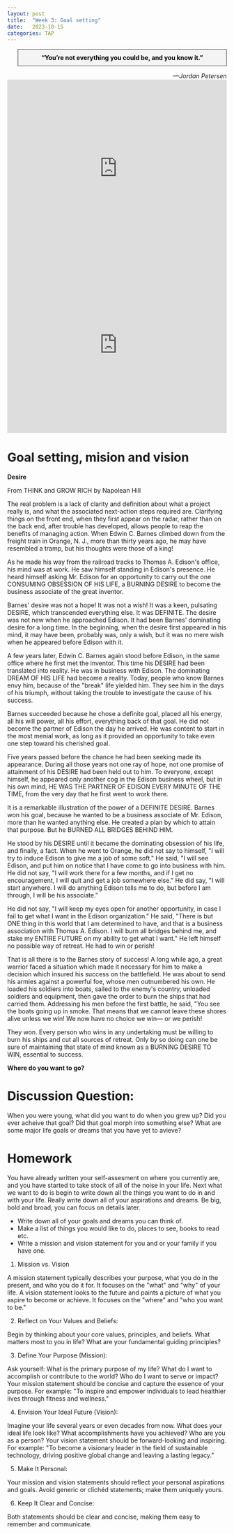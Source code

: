 ```yaml
---
layout: post
title:  "Week 3: Goal setting"
date:   2023-10-15
categories: TAP
---
```


<blockquote style="background-color: #f4f4f4; border: 1px solid #333; padding: 10px; text-align: center;">
    <strong style="color: black;">“You’re not everything you could be, and you know it.”</strong>
</blockquote>
<cite style="text-align: right; display: block;">—Jordan Petersen</cite>

<iframe width="100%" height="405" src="https://www.youtube.com/embed/AIGyXb9VpMc?si=Q4051tbNQvaRIdVD" title="YouTube video player" frameborder="0" allow="accelerometer; autoplay; clipboard-write; encrypted-media; gyroscope; picture-in-picture; web-share" allowfullscreen></iframe>

<iframe width="100%" height="405" src="https://www.youtube.com/embed/shFbWTEZx_w?si=uzxB7SDD99-pQdK-" title="YouTube video player" frameborder="0" allow="accelerometer; autoplay; clipboard-write; encrypted-media; gyroscope; picture-in-picture; web-share" allowfullscreen></iframe>


# Goal setting, mision and vision

**Desire** 

From THINK and GROW RICH by Napolean Hill

<p>The real problem is a lack of clarity and definition about what a project really is, and what the associated next-action steps required are. Clarifying things on the front end, when they first appear on the radar, rather than on the back end, after trouble has developed, allows people to reap the benefits of managing action. When Edwin C. Barnes climbed down from the freight train in Orange, N. J., more than thirty years ago, he may have resembled a tramp, but his thoughts were those of a king!</p><p>
As he made his way from the railroad tracks to Thomas A. Edison's office, his mind was at work. He saw himself standing in Edison's presence. He heard himself asking Mr. Edison for an opportunity to carry out the one CONSUMING OBSESSION OF HIS LIFE, a BURNING DESIRE to become the business associate of the great inventor. </p><p> 
Barnes' desire was not a hope! It was not a wish! It was a keen, pulsating DESIRE, which transcended everything else. It was DEFINITE. The desire was not new when he approached Edison. It had been Barnes' dominating desire for a long time. In the beginning, when the desire first appeared in his mind, it may have been, probably was, only a wish, but it was no mere wish when he appeared before Edison with it. </p>  <p> 
A few years later, Edwin C. Barnes again stood before Edison, in the same office where he first met the inventor. This time his DESIRE had been translated into reality. He was in business with Edison. The dominating DREAM OF HIS LIFE had become a reality. Today, people who know Barnes envy him, because of the "break" life yielded him. They see him in the days of his triumph, without taking the trouble to investigate the cause of his success. </p> <p>
Barnes succeeded because he chose a definite goal, placed all his energy, all his will power, all his effort, everything back of that goal. He did not become the partner of Edison the day he arrived. He was content to start in the most menial work, as long as it provided an opportunity to take even one step toward his cherished goal. </p> <p>
Five years passed before the chance he had been seeking made its appearance. During all those years not one ray of hope, not one promise of attainment of his DESIRE had been held out to him. To everyone, except himself, he appeared only another cog in the Edison business wheel, but in his own mind, HE WAS THE PARTNER OF EDISON EVERY MINUTE OF THE TIME, from the very day that he first went to work there. </p> <p>
It is a remarkable illustration of the power of a DEFINITE DESIRE. Barnes won his goal, because he wanted to be a business associate of Mr. Edison, more than he wanted anything else. He created a plan by which to attain that purpose. But he BURNED ALL BRIDGES BEHIND HIM. </p><p> 
He stood by his DESIRE until it became the dominating obsession of his life, and finally, a fact. When he went to Orange, he did not say to himself, "I will try to induce Edison to give me a job of some soft." He said, "I will see Edison, and put him on notice that I have come to go into business with him. He did not say, "I will work there for a few months, and if I get no encouragement, I will quit and get a job somewhere else." He did say, "I will start anywhere. I will do anything Edison tells me to do, but before I am through, I will be his associate." </p> <p>
He did not say, "I will keep my eyes open for another opportunity, in case I fail to get what I want in the Edison organization." He said, "There is but ONE thing in this world that I am determined to have, and that is a business association with Thomas A. Edison. I will burn all bridges behind me, and stake my ENTIRE FUTURE on my ability to get what I want." He left himself no possible way of retreat. He had to win or perish! </p> <p> 
That is all there is to the Barnes story of success! A long while ago, a great warrior faced a situation which made it necessary for him to make a decision which insured his success on the battlefield. He was about to send his armies against a powerful foe, whose men outnumbered his own. He loaded his soldiers into boats, sailed to the enemy's country, unloaded soldiers and equipment, then gave the order to burn the ships that had carried them. Addressing his men before the first battle, he said, "You see the boats going up in smoke. That means that we cannot leave these shores alive unless we win! We now have no choice we win— or we perish! </p> <p> 
They won. Every person who wins in any undertaking must be willing to burn his ships and cut all sources of retreat. Only by so doing can one be sure of maintaining that state of mind known as a BURNING DESIRE TO WIN, essential to success.   </p> 

**Where do you want to go?**

# Discussion Question: 
When you were young, what did you want to do when you grew up? Did you ever acheive that goal? Did that goal morph into something else? What are some major life goals or dreams that you have yet to avieve? 

# Homework
You have already written your self-assesment on where you currently are, and you have started to take stock of all of the noise in your life. Next what we want to do is begin to write down all the things you want to do in and with your life. Really write down all of your aspirations and dreams. Be big, bold and broad, you can focus on details later. 

- Write down all of your goals and dreams you can think of. 
- Make a list of things you would like to do, places to see, books to read etc.
- Write a mission and vision statement for you and or your family if you have one.

1. Mission vs. Vision

A mission statement typically describes your purpose, what you do in the present, and who you do it for. It focuses on the "what" and "why" of your life.
A vision statement looks to the future and paints a picture of what you aspire to become or achieve. It focuses on the "where" and "who you want to be."

2. Reflect on Your Values and Beliefs:

Begin by thinking about your core values, principles, and beliefs. What matters most to you in life? What are your fundamental guiding principles?

3. Define Your Purpose (Mission):

Ask yourself: What is the primary purpose of my life? What do I want to accomplish or contribute to the world? Who do I want to serve or impact?
Your mission statement should be concise and capture the essence of your purpose. For example: "To inspire and empower individuals to lead healthier lives through fitness and wellness."

4. Envision Your Ideal Future (Vision):

Imagine your life several years or even decades from now. What does your ideal life look like? What accomplishments have you achieved? Who are you as a person?
Your vision statement should be forward-looking and inspiring. For example: "To become a visionary leader in the field of sustainable technology, driving positive global change and leaving a lasting legacy."

5. Make It Personal:

Your mission and vision statements should reflect your personal aspirations and goals. Avoid generic or clichéd statements; make them uniquely yours.

6. Keep It Clear and Concise:

Both statements should be clear and concise, making them easy to remember and communicate.



[Video-Primer]: https://www.youtube.com/watch?v=AIGyXb9VpMc
